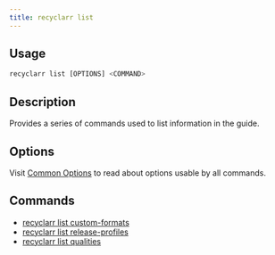 ```yaml
---
title: recyclarr list
---
```


## Usage

```js
recyclarr list [OPTIONS] <COMMAND>
```

## Description

Provides a series of commands used to list information in the guide.

## Options

Visit [Common Options](../common.md) to read about options usable by all commands.

## Commands

- [recyclarr list custom-formats](./list-custom-formats.md)
- [recyclarr list release-profiles](./list-release-profiles.md)
- [recyclarr list qualities](./list-qualities.md)

